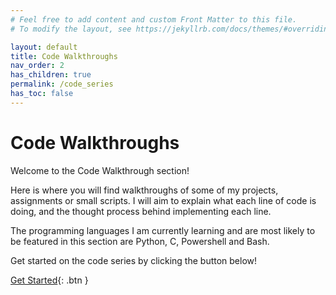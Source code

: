 ```yaml
---
# Feel free to add content and custom Front Matter to this file.
# To modify the layout, see https://jekyllrb.com/docs/themes/#overriding-theme-defaults

layout: default
title: Code Walkthroughs
nav_order: 2
has_children: true
permalink: /code_series
has_toc: false
---
```


# Code Walkthroughs

Welcome to the Code Walkthrough section! 

Here is where you will find walkthroughs of some of my projects, assignments or small scripts. I will aim to explain what each line of code is doing, and the thought process behind implementing each line. 

The programming languages I am currently learning and are most likely to be featured in this section are Python, C, Powershell and Bash. 

Get started on the code series by clicking the button below!

[Get Started](/code_walkthroughs/code0){: .btn }